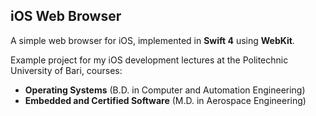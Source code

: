 ## iOS Web Browser

A simple web browser for iOS, implemented in **Swift 4** using **WebKit**.

Example project for my iOS development lectures at the Politechnic University of Bari, courses:

* **Operating Systems** (B.D. in Computer and Automation Engineering)
* **Embedded and Certified Software** (M.D. in Aerospace Engineering)